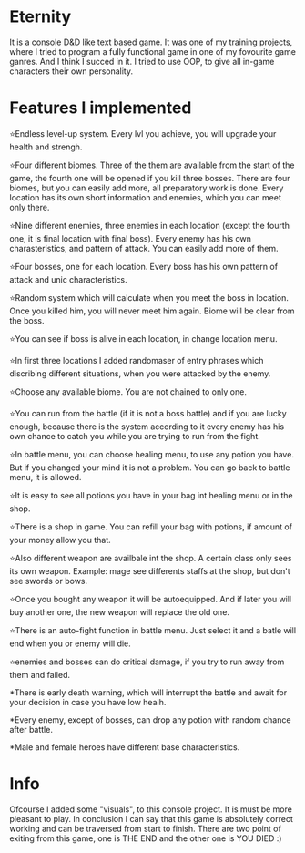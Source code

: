# Eternity
It is a console D&D like text based game. It was one of my training projects, where I tried to program a fully functional game in one of my fovourite game ganres. And I think I succed in it. I tried to use OOP, to give all in-game characters their own personality.

# Features I implemented
⭐Endless level-up system. Every lvl you achieve, you will upgrade your health and strengh.

⭐Four different biomes. Three of the them are available from the start of the game, the fourth one will be opened if you kill three bosses. There are four biomes, but you can easily add more, all preparatory work is done. Every location has its own short information and enemies, which you can meet only there.

⭐Nine different enemies, three enemies in each location (except the fourth one, it is final location with final boss). Every enemy has his own charasteristics, and pattern of attack. You can easily add more of them.

⭐Four bosses, one for each location. Every boss has his own pattern of attack and unic characteristics.

⭐Random system which will calculate when you meet the boss in location. Once you killed him, you will never meet him again. Biome will be clear from the boss.

⭐You can see if boss is alive in each location, in change location menu.

⭐In first three locations I added randomaser of entry phrases which discribing different situations, when you were attacked by the enemy.

⭐Choose any available biome. You are not chained to only one.

⭐You can run from the battle (if it is not a boss battle) and if you are lucky enough, because there is the system according to it every enemy has his own chance to catch you while you are trying to run from the fight.

⭐In battle menu, you can choose healing menu, to use any potion you have. But if you changed your mind it is not a problem. You can go back to battle menu, it is allowed.

⭐It is easy to see all potions you have in your bag int healing menu or in the shop.

⭐There is a shop in game. You can refill your bag with potions, if amount of your money allow you that.

⭐Also different weapon are availbale int the shop. A certain class only sees its own weapon. Example: mage see differents staffs at the shop, but don't see swords or bows.

⭐Once you bought any weapon it will be autoequipped. And if later you will buy another one, the new weapon will replace the old one.

⭐There is an auto-fight function in battle menu. Just select it and a batle will end when you or enemy will die.

⭐enemies and bosses can do critical damage, if you try to run away from them and failed.

*There is early death warning, which will interrupt the battle and await for your decision in case you have low healh.

*Every enemy, except of bosses, can drop any potion with random chance after battle.

*Male and female heroes have different base characteristics. 

# Info
Ofcourse I added some "visuals", to this console project. It is must be more pleasant to play. In conclusion I can say that this game is absolutely correct working and can be traversed from start to finish. There are two point of exiting from this game, one is THE END and the other one is YOU DIED :)
